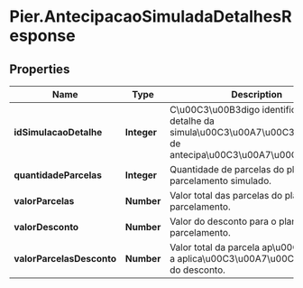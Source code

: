 # Pier.AntecipacaoSimuladaDetalhesResponse

## Properties
Name | Type | Description | Notes
------------ | ------------- | ------------- | -------------
**idSimulacaoDetalhe** | **Integer** | C\u00C3\u00B3digo identificador do detalhe da simula\u00C3\u00A7\u00C3\u00A3o de antecipa\u00C3\u00A7\u00C3\u00A3o. | [optional] 
**quantidadeParcelas** | **Integer** | Quantidade de parcelas do plano de parcelamento simulado. | [optional] 
**valorParcelas** | **Number** | Valor total das parcelas do plano de parcelamento. | [optional] 
**valorDesconto** | **Number** | Valor do desconto para o plano de parcelamento. | [optional] 
**valorParcelasDesconto** | **Number** | Valor total da parcela ap\u00C3\u00B3s a aplica\u00C3\u00A7\u00C3\u00A3o do desconto. | [optional] 


